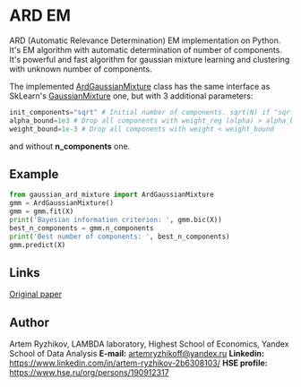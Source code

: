 # ARD EM
ARD (Automatic Relevance Determination) EM implementation on Python.
It's EM algorithm with automatic determination of number of components. It's powerful and fast algorithm for gaussian mixture learning and clustering with unknown number of components.

The implemented [ArdGaussianMixture](gaussian_ard_mixture.py) class has the same interface as SkLearn's [GaussianMixture](http://scikit-learn.org/stable/modules/generated/sklearn.mixture.GaussianMixture.html#sklearn.mixture.GaussianMixture) one, but with 3 additional parameters:
```python
init_components="sqrt" # Initial number of components. sqrt(N) if "sqrt"
alpha_bound=1e3 # Drop all components with weight_reg (alpha) > alpha_bound
weight_bound=1e-3 # Drop all components with weight < weight_bound
```
and without **n_components** one.

## Example
```python
from gaussian_ard_mixture import ArdGaussianMixture
gmm = ArdGaussianMixture()
gmm = gmm.fit(X)
print('Bayesian information criterion: ', gmm.bic(X))
best_n_components = gmm.n_components
print('Best number of components: ', best_n_components)
gmm.predict(X)
```

## Links
[Original paper](http://www.machinelearning.ru/wiki/images/d/dc/Vetrov-ArdEm-JVMMF-2009.pdf)

## Author
Artem Ryzhikov, LAMBDA laboratory, Highest School of Economics, Yandex School of Data Analysis
**E-mail:** artemryzhikoff@yandex.ru
**Linkedin:** https://www.linkedin.com/in/artem-ryzhikov-2b6308103/
**HSE profile:** https://www.hse.ru/org/persons/190912317
